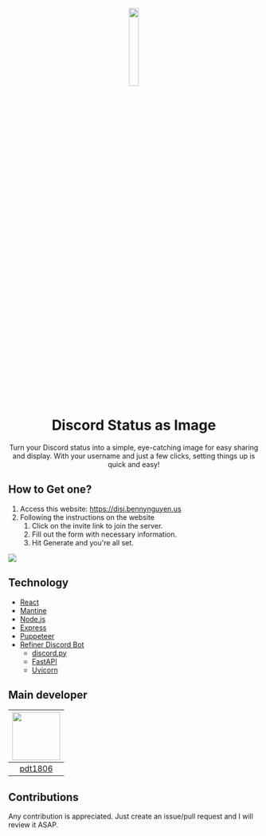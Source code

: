 <p align="center"><img src="https://disi.bennynguyen.us/images/disi-logo.png" width="20%"></img></p>
<h1 align="center">Discord Status as Image</h1>

<p align="center">Turn your Discord status into a simple, eye-catching image for easy sharing and display. With your username and just a few clicks, setting things up is quick and easy!</p>

## How to Get one?

1. Access this website: https://disi.bennynguyen.us
2. Following the instructions on the website
   1. Click on the invite link to join the server.
   2. Fill out the form with necessary information.
   3. Hit Generate and you're all set.

![](https://cdn.discordapp.com/attachments/1190763499081699428/1191170076573966436/localhost_5173_.png?ex=65a47695&is=65920195&hm=dbbb08fe350bb25fe37020416ade6b55733987e789d882c388c822bcb9b9274d&)

## Technology

- [React](https://reactjs.org/)
- [Mantine](https://mantine.dev/)
- [Node.js](https://nodejs.org/en/)
- [Express](https://expressjs.com/)
- [Puppeteer](https://pptr.dev/)
- [Refiner Discord Bot](https://github.com/pdt1806/refiner-discord-bot)
  - [discord.py](https://discordpy.readthedocs.io/en/latest/)
  - [FastAPI](https://fastapi.tiangolo.com/)
  - [Uvicorn](https://www.uvicorn.org/)

## Main developer

| <a href="https://github.com/pdt1806" target="_blank"> <img src="https://avatars.githubusercontent.com/u/78996937?v=4" alt="" width="96px" height="96px"> </a> |
| :-----------------------------------------------------------------------------------------------------------------------------------------------------------: |
|                                                             [pdt1806](https://github.com/pdt1806)                                                             |

## Contributions

Any contribution is appreciated. Just create an issue/pull request and I will review it ASAP.
